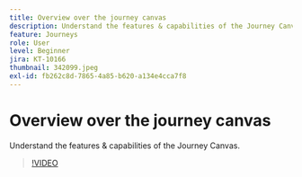 ```yaml
---
title: Overview over the journey canvas
description: Understand the features & capabilities of the Journey Canvas.
feature: Journeys
role: User
level: Beginner
jira: KT-10166
thumbnail: 342099.jpeg
exl-id: fb262c8d-7865-4a85-b620-a134e4cca7f8
---
```

# Overview over the journey canvas

Understand the features & capabilities of the Journey Canvas.

>[!VIDEO](https://video.tv.adobe.com/v/342099?quality=12&learn=on)
